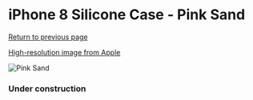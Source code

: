 # iPhone 8 Silicone Case - Pink Sand

[Return to previous page](/iphone_7)

[High-resolution image from Apple](https://store.storeimages.cdn-apple.com/8756/as-images.apple.com/is/MQGQ2?wid=4500&hei=4500&fmt=png)

<div style="width: 384px"><img src="/everypreview/MQGQ2.png" alt="Pink Sand"></div>

### Under construction
